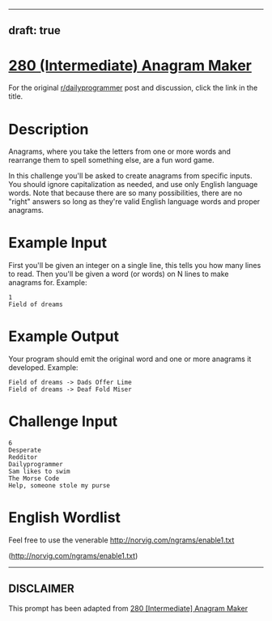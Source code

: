 ---
draft: true
----

# [280 (Intermediate) Anagram Maker](https://www.reddit.com/r/dailyprogrammer/comments/4zcly2/20160824_challenge_280_intermediate_anagram_maker/)

For the original [r/dailyprogrammer](https://www.reddit.com/r/dailyprogrammer/) post and discussion, click the link in the title.

# Description
Anagrams, where you take the letters from one or more words and rearrange them to spell something else, are a fun word game. 

In this challenge you'll be asked to create anagrams from specific inputs. You should ignore capitalization as needed, and use only English language words. Note that because there are so many possibilities, there are no "right" answers so long as they're valid English language words and proper anagrams. 

# Example Input
First you'll be given an integer on a single line, this tells you how many lines to read. Then you'll be given a word (or words) on N lines to make anagrams for. Example:


```
1
Field of dreams
```
# Example Output
Your program should emit the original word and one or more anagrams it developed. Example:


```
Field of dreams -> Dads Offer Lime
Field of dreams -> Deaf Fold Miser
```
# Challenge Input

```
6
Desperate
Redditor
Dailyprogrammer
Sam likes to swim
The Morse Code
Help, someone stole my purse
```
# English Wordlist
Feel free to use the venerable http://norvig.com/ngrams/enable1.txt 

(http://norvig.com/ngrams/enable1.txt)

----
## **DISCLAIMER**
This prompt has been adapted from [280 [Intermediate] Anagram Maker](https://www.reddit.com/r/dailyprogrammer/comments/4zcly2/20160824_challenge_280_intermediate_anagram_maker/
)
